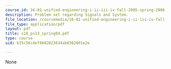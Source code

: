 ```yaml
---
course_id: 16-01-unified-engineering-i-ii-iii-iv-fall-2005-spring-2006
description: Problem set regarding Signals and System.
file_location: /coursemedia/16-01-unified-engineering-i-ii-iii-iv-fall-2005-spring-2006/b15c56cdef8602823634ab83620d1e2e_s18_ps13_spring04.pdf
file_type: application/pdf
layout: pdf
title: s18_ps13_spring04.pdf
type: course
uid: b15c56cdef8602823634ab83620d1e2e

---
```

None